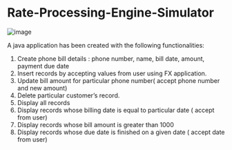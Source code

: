 # Rate-Processing-Engine-Simulator

![image](https://user-images.githubusercontent.com/61049979/120110991-9f2ce080-c18d-11eb-91cb-e7b6a5f9496e.png)

A java application has been created with the following functionalities:
<br>
1)	Create phone  bill details : phone number, name, bill date, amount, payment due date
2)	Insert records by accepting values from user using FX application.
3)	Update bill  amount for particular phone number( accept phone number and new amount)
4)	Delete particular  customer’s record.
5)	Display all records
6)	Display records  whose billing date is equal to particular date ( accept from user)
7)	Display records whose bill amount is greater than 1000
8)	Display records  whose due date is finished on a given date ( accept date from user)
